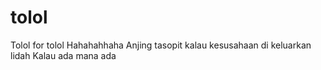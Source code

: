 # tolol
Tolol for tolol
Hahahahhaha
Anjing tasopit kalau kesusahaan di keluarkan lidah
Kalau ada mana ada
